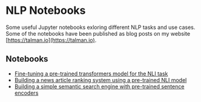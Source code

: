 # NLP Notebooks

Some useful Jupyter notebooks exloring different NLP tasks and use cases. Some of the
notebooks have been published as blog posts on my website
[https://talman.io](https://talman.io).

## Notebooks

* [Fine-tuning a pre-trained transformers model for the NLI task](https://github.com/aarnetalman/Notebooks/blob/main/natural-language-inference-with-pytorch-and-transformers.ipynb)
* [Building a news article ranking system using a pre-trained NLI model](https://github.com/aarnetalman/Notebooks/blob/main/article-ranking-with-an-nli-model.ipynb)
* [Building a simple semantic search engine with pre-trained sentence encoders](https://github.com/aarnetalman/Notebooks/blob/main/simple-semantic-search-engine-with-transformers.ipynb)